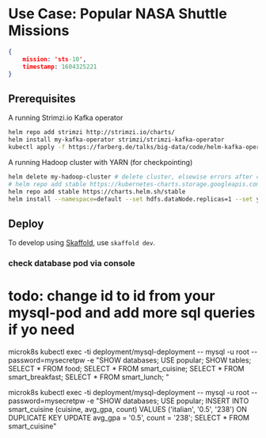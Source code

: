 # Use Case: Popular NASA Shuttle Missions

```json
{ 
	mission: 'sts-10', 
	timestamp: 1604325221 
}
```

## Prerequisites

A running Strimzi.io Kafka operator

```bash
helm repo add strimzi http://strimzi.io/charts/
helm install my-kafka-operator strimzi/strimzi-kafka-operator
kubectl apply -f https://farberg.de/talks/big-data/code/helm-kafka-operator/kafka-cluster-def.yaml
```

A running Hadoop cluster with YARN (for checkpointing)

```bash
helm delete my-hadoop-cluster # delete cluster, elsewise errors after computer restart
# helm repo add stable https://kubernetes-charts.storage.googleapis.com/ -->nolonger available, instead try:
helm repo add stable https://charts.helm.sh/stable
helm install --namespace=default --set hdfs.dataNode.replicas=1 --set yarn.nodeManager.replicas=1 --set hdfs.webhdfs.enabled=true my-hadoop-cluster stable/hadoop
```


## Deploy

To develop using [Skaffold](https://skaffold.dev/), use `skaffold dev`. 






### check database pod via console
# todo: change id to id from your mysql-pod and add more sql queries if yo need
microk8s kubectl exec -ti deployment/mysql-deployment -- mysql -u root --password=mysecretpw -e "SHOW databases; USE popular; SHOW tables; SELECT * FROM food; SELECT * FROM smart_cuisine; SELECT * FROM smart_breakfast; SELECT * FROM smart_lunch; "
  
microk8s kubectl exec -ti deployment/mysql-deployment -- mysql -u root --password=mysecretpw -e "SHOW databases; USE popular; INSERT INTO smart_cuisine (cuisine, avg_gpa, count) VALUES ('italian', '0.5', '238') ON DUPLICATE KEY UPDATE avg_gpa = '0.5', count = '238'; SELECT * FROM smart_cuisine"